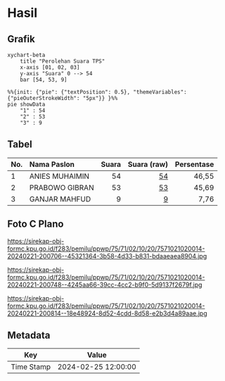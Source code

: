 # Hasil

## Grafik

```mermaid
xychart-beta
    title "Perolehan Suara TPS"
    x-axis [01, 02, 03]
    y-axis "Suara" 0 --> 54
    bar [54, 53, 9]
```

```mermaid
%%{init: {"pie": {"textPosition": 0.5}, "themeVariables": {"pieOuterStrokeWidth": "5px"}} }%%
pie showData
    "1" : 54
    "2" : 53
    "3" : 9
```

## Tabel

| No. | Nama Paslon    | Suara | Suara (raw) | Persentase |
|:--- |:-------------- | -----:| -----------:| ----------:|
| 1   | ANIES MUHAIMIN | 54    | [54][p-1]   | 46,55      |
| 2   | PRABOWO GIBRAN | 53    | [53][p-2]   | 45,69      |
| 3   | GANJAR MAHFUD  | 9     | [9][p-3]    | 7,76       |


[p-1]: https://github.com/gigit-pemilu/pemilu-2024-75-gorontalo/blob/main/pilpres/hitung-suara/sub/75-gorontalo/sub/71-kota-gorontalo/sub/02-kota-selatan/sub/1020-limba-u-ii/sub/014-tps/sub/paslon-1.txt
[p-2]: https://github.com/gigit-pemilu/pemilu-2024-75-gorontalo/blob/main/pilpres/hitung-suara/sub/75-gorontalo/sub/71-kota-gorontalo/sub/02-kota-selatan/sub/1020-limba-u-ii/sub/014-tps/sub/paslon-2.txt
[p-3]: https://github.com/gigit-pemilu/pemilu-2024-75-gorontalo/blob/main/pilpres/hitung-suara/sub/75-gorontalo/sub/71-kota-gorontalo/sub/02-kota-selatan/sub/1020-limba-u-ii/sub/014-tps/sub/paslon-3.txt

## Foto C Plano

https://sirekap-obj-formc.kpu.go.id/f283/pemilu/ppwp/75/71/02/10/20/7571021020014-20240221-200706--45321364-3b58-4d33-b831-bdaaeaea8904.jpg

https://sirekap-obj-formc.kpu.go.id/f283/pemilu/ppwp/75/71/02/10/20/7571021020014-20240221-200748--4245aa66-39cc-4cc2-b9f0-5d9137f2679f.jpg

https://sirekap-obj-formc.kpu.go.id/f283/pemilu/ppwp/75/71/02/10/20/7571021020014-20240221-200814--18e48924-8d52-4cdd-8d58-e2b3d4a89aae.jpg


## Metadata

| Key        | Value               |
| ---------- | ------------------- |
| Time Stamp | 2024-02-25 12:00:00 |



